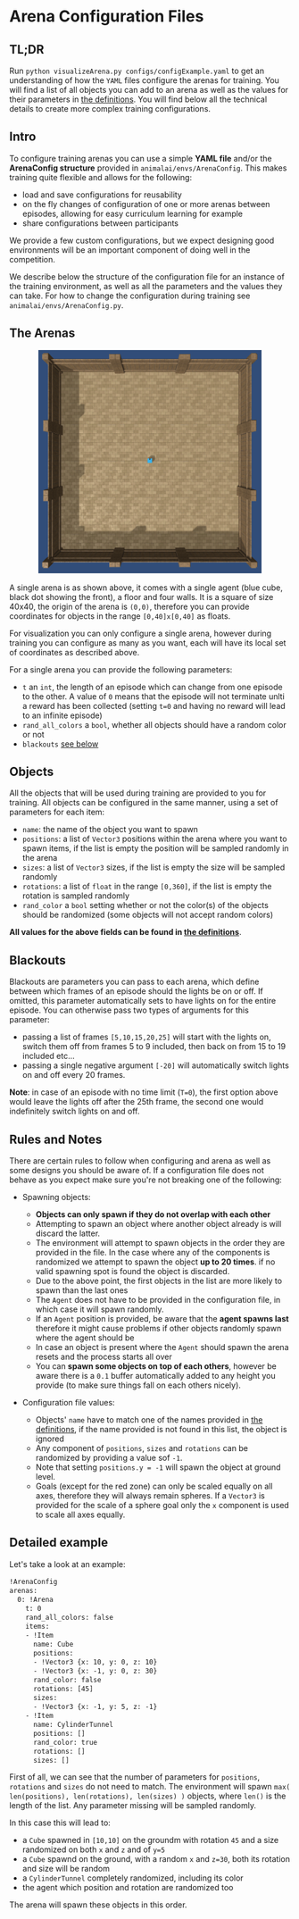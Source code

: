 # Arena Configuration Files

## TL;DR

Run `python visualizeArena.py configs/configExample.yaml` to get an understanding of how the `YAML` files configure the 
arenas for training. You will find a list of all objects you can add to an arena as well as the values for their 
parameters in [the definitions](definitionsOfObjects.md). You will find below all the technical details to create 
more complex training configurations.

## Intro
To configure training arenas you can use a simple **YAML file** and/or the **ArenaConfig structure** provided in 
`animalai/envs/ArenaConfig`. This makes training quite flexible and allows for the following:
- load and save configurations for reusability
- on the fly changes of configuration of one or more arenas between episodes, allowing for easy curriculum learning for example
- share configurations between participants

We provide a few custom configurations, but we expect designing good environments will be an important component of doing well in the competition.

We describe below the structure of the configuration file for an instance of the training environment, as well as all the 
parameters and the values they can take. For how to change the configuration during training see `animalai/envs/ArenaConfig.py`.

## The Arenas

<p align="center">
  <img height="400" src="PrefabsPictures/Arena.png">
</p>

A single arena is as shown above, it comes with a single agent (blue cube, black dot showing the front), a floor and four walls. It is a square of size 40x40, the 
origin of the arena is `(0,0)`, therefore you can provide coordinates for objects in the range `[0,40]x[0,40]` as floats.

For visualization you can only configure a single arena, however during training you can configure as many as you want, 
each will have its local set of coordinates as described above.

For a single arena you can provide the following parameters:
- `t` an `int`, the length of an episode which can change from one episode to the other. A value of `0` means that the episode will 
not terminate unlti a reward has been collected (setting `t=0` and having no reward will lead to an infinite episode)
- `rand_all_colors` a `bool`, whether all objects should have a random color or not
- `blackouts` [see below](##Blacktouts)

<!-- TODO: show (x,y,z) referential -->

## Objects

All the objects that will be used during training are provided to you for training. All objects can be configured in the 
same manner, using a set of parameters for each item:

- `name`: the name of the object you want to spawn
- `positions`: a list of `Vector3` positions within the arena where you want to spawn items, if the list 
is empty the position will be sampled randomly in the arena
- `sizes`: a list of `Vector3` sizes, if the list is empty the size will be sampled randomly
- `rotations`: a list of `float` in the range `[0,360]`, if the list is empty the rotation is sampled randomly
- `rand_color` a `bool` setting whether or not the color(s) of the objects should be randomized (some objects will not 
accept random colors)

**All values for the above fields can be found in [the definitions](definitionsOfObjects.md)**.

## Blackouts

Blackouts are parameters you can pass to each arena, which define between which frames of an episode should the lights 
be on or off. If omitted, this parameter automatically sets to have lights on for the entire episode. You can otherwise 
pass two types of arguments for this parameter:

- passing a list of frames `[5,10,15,20,25]` will start with the lights on, switch them off from frames 5 to 9 included, 
then back on from 15 to 19 included etc...
- passing a single negative argument `[-20]` will automatically switch lights on and off every 20 frames.

**Note**: in case of an episode with no time limit (`T=0`), the first option above would leave the lights off after the 
25th frame, the second one would indefinitely switch lights on and off.


## Rules and Notes
There are certain rules to follow when configuring and arena as well as some designs you should be aware of. If a 
configuration file does not behave as you expect make sure you're not breaking one of the following:

- Spawning objects:
    - **Objects can only spawn if they do not overlap with each other**
    - Attempting to spawn an object where another object already is will discard the latter.
    - The environment will attempt to spawn objects in the order they are provided in the file. In the case where any of the 
    components is randomized we attempt to spawn the object **up to 20 times**. if no valid spawning spot is found the object is discarded.
    - Due to the above point, the first objects in the list are more likely to spawn than the last ones
    - The `Agent` does not have to be provided in the configuration file, in which case it will spawn randomly.
    - If an `Agent` position is provided, be aware that the **agent spawns last** therefore it might cause problems if other objects
    randomly spawn where the agent should be
    - In case an object is present where the `Agent` should spawn the arena resets and the process starts all over
    - You can **spawn some objects on top of each others**, however be aware there is a `0.1` buffer automatically added to any height 
    you provide (to make sure things fall on each others nicely). 

- Configuration file values:
    - Objects' `name` have to match one of the names provided in [the definitions](definitionsOfObjects.md), if the name provided is not 
    found in this list, the object is ignored
    - Any component of `positions`, `sizes` and `rotations` can be randomized by providing a value sof `-1`.
    - Note that setting `positions.y = -1` will spawn the object at ground level.
    - Goals (except for the red zone) can only be scaled equally on all axes, therefore they will always remain spheres. If 
    a `Vector3` is provided for the scale of a sphere goal only the `x` component is used to scale all axes equally.
    
## Detailed example

Let's take a look at an example:

```
!ArenaConfig
arenas:
  0: !Arena
    t: 0
    rand_all_colors: false
    items:
    - !Item
      name: Cube
      positions: 
      - !Vector3 {x: 10, y: 0, z: 10}
      - !Vector3 {x: -1, y: 0, z: 30}
      rand_color: false
      rotations: [45]
      sizes: 
      - !Vector3 {x: -1, y: 5, z: -1}
    - !Item
      name: CylinderTunnel
      positions: []
      rand_color: true
      rotations: []
      sizes: []
```

First of all, we can see that the number of parameters for `positions`, `rotations` and `sizes` do not need to match. The 
environment will spawn `max( len(positions), len(rotations), len(sizes) )` objects, where `len()` is the length of the list. 
Any parameter missing will be sampled randomly.

In this case this will lead to:
- a `Cube` spawned in `[10,10]` on the groundm with rotation `45` and a size randomized on both `x` and `z` and of `y=5`
- a `Cube` spawnd on the ground, with a random `x` and `z=30`, both its rotation and size will be random
- a `CylinderTunnel` completely randomized, including its color
- the agent which position and rotation are randomized too

The arena will spawn these objects in this order.